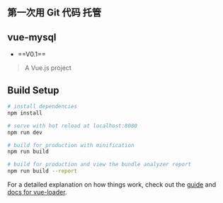 <!--
 * @作者: Edwin Yeung
 * @Date: 2020-02-18 13:38:59
 * @修改人: Edwin Yeung
 * @LastEditTime: 2020-03-11 18:40:47
 * @描述: 
 -->
## 第一次用 Git 代码 托管
## vue-mysql

- ==V0.1==


> A Vue.js project

## Build Setup

``` bash
# install dependencies
npm install

# serve with hot reload at localhost:8080
npm run dev

# build for production with minification
npm run build

# build for production and view the bundle analyzer report
npm run build --report
```

For a detailed explanation on how things work, check out the [guide](http://vuejs-templates.github.io/webpack/) and [docs for vue-loader](http://vuejs.github.io/vue-loader).
